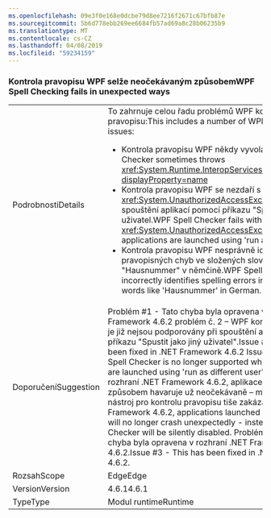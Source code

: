 ```yaml
---
ms.openlocfilehash: 09e3f0e168e0dcbe79d8ee7216f2671c67bfb87e
ms.sourcegitcommit: 5b6d778ebb269ee6684fb57ad69a8c28b06235b9
ms.translationtype: MT
ms.contentlocale: cs-CZ
ms.lasthandoff: 04/08/2019
ms.locfileid: "59234159"
---
```

### <a name="wpf-spell-checking-fails-in-unexpected-ways"></a><span data-ttu-id="6b538-101">Kontrola pravopisu WPF selže neočekávaným způsobem</span><span class="sxs-lookup"><span data-stu-id="6b538-101">WPF Spell Checking fails in unexpected ways</span></span>

|   |   |
|---|---|
|<span data-ttu-id="6b538-102">Podrobnosti</span><span class="sxs-lookup"><span data-stu-id="6b538-102">Details</span></span>|<span data-ttu-id="6b538-103">To zahrnuje celou řadu problémů WPF kontrolu pravopisu:</span><span class="sxs-lookup"><span data-stu-id="6b538-103">This includes a number of WPF Spell Checker issues:</span></span><ul><li><span data-ttu-id="6b538-104">Kontrola pravopisu WPF někdy vyvolá.</span><span class="sxs-lookup"><span data-stu-id="6b538-104">WPF Spell Checker sometimes throws</span></span> <xref:System.Runtime.InteropServices.COMException?displayProperty=name></li><li><span data-ttu-id="6b538-105">Kontrola pravopisu WPF se nezdaří s <xref:System.UnauthorizedAccessException> při spouštění aplikací pomocí příkazu "Spustit jako jiný uživatel.</span><span class="sxs-lookup"><span data-stu-id="6b538-105">WPF Spell Checker fails with <xref:System.UnauthorizedAccessException> when applications are launched using 'run as different user'</span></span></li><li><span data-ttu-id="6b538-106">Kontrola pravopisu WPF nesprávně identifikován pravopisných chyb ve složených slov, jako je "Hausnummer" v němčině.</span><span class="sxs-lookup"><span data-stu-id="6b538-106">WPF Spell Checker incorrectly identifies spelling errors in compound words like 'Hausnummer' in German.</span></span></li></ul>|
|<span data-ttu-id="6b538-107">Doporučení</span><span class="sxs-lookup"><span data-stu-id="6b538-107">Suggestion</span></span>|<span data-ttu-id="6b538-108">Problém #1 - Tato chyba byla opravena v rozhraní .NET Framework 4.6.2 problém č. 2 – WPF kontrolu pravopisu je již nejsou podporovány při spouštění aplikací pomocí příkazu "Spustit jako jiný uživatel".</span><span class="sxs-lookup"><span data-stu-id="6b538-108">Issue #1 - This has been fixed in .NET Framework 4.6.2 Issue #2 - WPF Spell Checker is no longer supported when applications are launched using 'run as different user'.</span></span> <span data-ttu-id="6b538-109">Spouštění rozhraní .NET Framework 4.6.2, aplikace spustit tímto způsobem havaruje už neočekávaně – místo toho bude nástroj pro kontrolu pravopisu tiše zakázán.</span><span class="sxs-lookup"><span data-stu-id="6b538-109">Starting .NET Framework 4.6.2, applications launched in this manner will no longer crash unexpectedly - instead the Spell Checker will be silently disabled.</span></span> <span data-ttu-id="6b538-110">Problém #3 – Tato chyba byla opravena v rozhraní .NET Framework 4.6.2.</span><span class="sxs-lookup"><span data-stu-id="6b538-110">Issue #3 - This has been fixed in .NET Framework 4.6.2.</span></span>|
|<span data-ttu-id="6b538-111">Rozsah</span><span class="sxs-lookup"><span data-stu-id="6b538-111">Scope</span></span>|<span data-ttu-id="6b538-112">Edge</span><span class="sxs-lookup"><span data-stu-id="6b538-112">Edge</span></span>|
|<span data-ttu-id="6b538-113">Version</span><span class="sxs-lookup"><span data-stu-id="6b538-113">Version</span></span>|<span data-ttu-id="6b538-114">4.6.1</span><span class="sxs-lookup"><span data-stu-id="6b538-114">4.6.1</span></span>|
|<span data-ttu-id="6b538-115">Type</span><span class="sxs-lookup"><span data-stu-id="6b538-115">Type</span></span>|<span data-ttu-id="6b538-116">Modul runtime</span><span class="sxs-lookup"><span data-stu-id="6b538-116">Runtime</span></span>|
